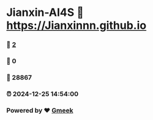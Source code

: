 # Jianxin-AI4S :link: https://Jianxinnn.github.io 
### :page_facing_up: [2](https://Jianxinnn.github.io/tag.html) 
### :speech_balloon: 0 
### :hibiscus: 28867 
### :alarm_clock: 2024-12-25 14:54:00 
### Powered by :heart: [Gmeek](https://github.com/Meekdai/Gmeek)
